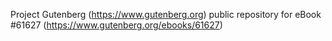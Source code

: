 Project Gutenberg (https://www.gutenberg.org) public repository for eBook #61627 (https://www.gutenberg.org/ebooks/61627)
